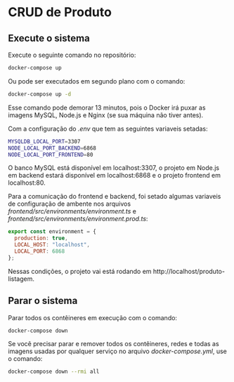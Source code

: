 # CRUD de Produto

## Execute o sistema
Execute o seguinte comando no repositório:
```bash
docker-compose up
```
Ou pode ser executados em segundo plano com o comando:
```bash
docker-compose up -d
```
Esse comando pode demorar 13 minutos, pois o Docker irá puxar as imagens MySQL, Node.js e Nginx (se sua máquina não tiver antes).

Com a configuração do <em>.env</em> que tem as seguintes variaveis setadas:
```bash
MYSQLDB_LOCAL_PORT=3307
NODE_LOCAL_PORT_BACKEND=6868
NODE_LOCAL_PORT_FRONTEND=80
```
O banco MySQL está disponível em localhost:3307, o projeto em Node.js em backend estará disponível em localhost:6868 e o projeto frontend em localhost:80.

Para a comunicação do frontend e backend, foi setado algumas variaveis de configuração de ambente nos arquivos <em>frontend/src/environments/environment.ts</em> e <em>frontend/src/environments/environment.prod.ts</em>:

```js
export const environment = {
  production: true,
  LOCAL_HOST: "localhost",
  LOCAL_PORT: 6868
};
```

Nessas condições, o projeto vai está rodando em http://localhost/produto-listagem. 

## Parar o sistema
Parar todos os contêineres em execução com o comando:
```bash
docker-compose down
```

Se você precisar parar e remover todos os contêineres, redes e todas as imagens usadas por qualquer serviço no arquivo <em>docker-compose.yml</em>, use o comando:
```bash
docker-compose down --rmi all
```
